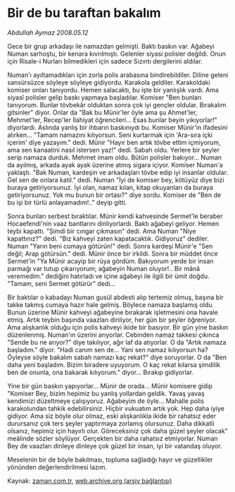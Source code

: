 # Bir de bu taraftan bakalım

*Abdullah Aymaz 2008.05.12*

<tr><td class="metin" colspan="2" style="padding-top: 20px; padding-left: 5px; padding-right: 10px;">Gece bir grup arkadaşı ile namazdan gelmişti. Baktı baskın var. Ağabeyi Numan sarhoştu, bir kenara kıvrılmıştı. Gelenler siyasi polisler değildi. Onun için Risale-i Nurları bilmedikleri için sadece Sızıntı dergilerini aldılar.</td></tr><tr><td class="metin" colspan="2" style="padding-top: 20px; padding-left: 5px; padding-right: 10px;"><p> Numan'ı ayıltamadıkları için zorla polis arabasına bindirebildiler. Diline geleni sansürsüzce söyleye söyleye gidiyordu. Karakola geldiler. Karakoldaki komiser onları tanıyordu. Hemen salacaktı, bu işte bir yanlışlık vardı. Ama siyasî polisler gelip baskı yapmaya başladılar. Komiser "Ben bunları tanıyorum. Bunlar tövbekâr olduktan sonra çok iyi gençler oldular. Bırakalım gitsinler" diyor. Onlar da "Bak bu Münir'ler öyle ama şu Ahmet'ler, Mehmet'ler, Recep'ler İlahiyat öğrencileri... Esas bunlar beyin yıkıyorlar!" diyorlardı. Aslında yanlış bir ihbarın baskınıydı bu. Komiser Münir'in ifadesini alırken... "Tamam namazını kılıyorsun. Seni kurtarmak için 'Ara-sıra içki içerim' diye yazayım." dedi. Münir "Hayır ben artık tövbe ettim içmiyorum, ama sen kanaatini nasıl istersen yaz!" dedi. Sabah oldu. Yerlere bir şeyler serip namaza durduk. Mehmet imam oldu. Bütün polisler bakıyor... Numan da ayılmış, arkada ayak ayak üzerine atmış sigara içiyor. Komiser Numan'a yaklaştı. "Bak Numan, kardeşin ve arkadaşları tövbe edip iyi insanlar oldular. Gel sen de onlara katıl." dedi. Numan "İyi de komiser bey, kötüyüz diye bizi buraya getiriyorsunuz. İyi olan, namaz kılan, kitap okuyanları da buraya getiriyorsunuz. Yok mu bunun bir ortası?" diye sordu. Komiser de "Ben de bu işi bir türlü anlayamadım!.." deyip gitti. 
<p> Sonra bunları serbest bıraktılar. Münir kendi kahvesinde Sermet'le beraber Hocaefendi'nin vaaz bantlarını dinliyorlardı. Baktı ağabeyi geliyor. Hemen teybi kapattı. "Şimdi bir cıngar çıkmasın" dedi. Ama Numan "Niye kapattınız?" dedi. "Biz kahveyi zaten kapatacaktık. Gidiyoruz" dediler. Numan "Yarın beni cumaya götürün!" dedi. Sonra kardeşi Münir'e "Sen değil; Arap götürsün." dedi. Münir önce bir irkildi. Sonra bir müddet önce Sermet'in "Ya Münir acayip bir rüya gördüm. Bakıyorum yerde bir insan parmağı var tutup çıkarıyorum; ağabeyin Numan oluyor!.. Bir mânâ veremedim." dediğini hatırladı ve içine ağabeyi ile ilgili bir ümit doğdu. "Tamam, seni Sermet götürür" dedi...
<p> Bir baktılar o kabadayı Numan gusül abdesti alıp tertemiz olmuş, başına bir takke takmış cumaya hazır hale gelmiş. Böylece namaza başlamış oldu. Bunun üzerine Münir kahveyi ağabeyine bırakarak işletmesini ona havale etmiş. Artık teybin başında vaazları dinliyor, her gün bir şeyler öğreniyor. Ama alışkanlık olduğu için polis kahveyi ikide bir basıyor. Bir gün yine baskın düzenlenmiş. Numan'ın üzerini arıyorlar. Cebinden namaz takkesi çıkınca "Sende bu ne arıyor?" diye takılıyor, ağır laf da atıyorlar. O da "Artık namaza başladım." diyor. "Hadi canım sen de... Yani sen namaz kılıyorsun ha? Öyleyse söyle bakalım sabah namazı kaç rekat?" diye soruyorlar. O da "Ben daha yeni başladım. Bizim biradere uyuyorum. O kaç rekat kılarsa şimdilik ben de onunla, ona bakarak kılıyorum." diyor... Bırakıp gidiyorlar.
<p> Yine bir gün baskın yapıyorlar... Münir de orada... Münir komisere gidip "Komiser Bey, bizim hepimiz bu yanlış yollardan geldik. Yavaş yavaş kendimizi düzeltmeye çalışıyoruz. Ağabeyim de öyle... Mahalle polis karakolundan tahkik edebilirsiniz. Hiçbir vukuatım artık yok. Hep daha iyiye gidiyor. Ama siz böyle olur olmaz, eski alışkanlıkla ikide bir rahatsız eder durursanız çok ters şeyler yaptırmaya zorlamış olursunuz. Daha dikkatli olsanız, hepimiz için hayırlı olur. Göreceksiniz çok daha güzel şeyler olacak" meâlinde sözler söylüyor. Gerçekten bir daha rahatsız etmiyorlar. Numan Bey de vaazları dinleye dinleye çok güzel bir insan, iyi bir vatandaş oluyor.
<p> Meselenin bir de böyle bakılması, topluma sağladığı hayır ve güzellikler yönünden değerlendirilmesi lazım. <br/></p></p></p></p></p></td></tr>

Kaynak: [zaman.com.tr](http://zaman.com.tr/yazar.do?yazino=688300), [web.archive.org (arşiv bağlantısı)](http://web.archive.org/web/20080513005301/http://www.zaman.com.tr:80/yazar.do?yazino=688300)
